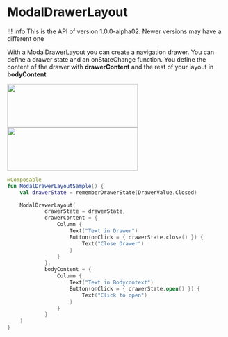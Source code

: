 # ModalDrawerLayout

!!! info
    This is the API of version 1.0.0-alpha02. Newer versions may have a different one

With a ModalDrawerLayout you can create a navigation drawer. You can define a drawer state and an onStateChange function.
You define the content of the drawer with **drawerContent** and the rest of your layout in **bodyContent**

<p align="left">
  <img src ="../../images/modaldrawerClosed.png" height=100 width=300 />
    <img src ="../../images/ModaldrawerOpened.png" height=100 width=300 />

</p>

```kotlin
@Composable
fun ModalDrawerLayoutSample() {
    val drawerState = rememberDrawerState(DrawerValue.Closed)

    ModalDrawerLayout(
            drawerState = drawerState,
            drawerContent = {
                Column {
                    Text("Text in Drawer")
                    Button(onClick = { drawerState.close() }) {
                        Text("Close Drawer")
                    }
                }
            },
            bodyContent = {
                Column {
                    Text("Text in Bodycontext")
                    Button(onClick = { drawerState.open() }) {
                        Text("Click to open")
                    }
                }
            }
    )
}
```